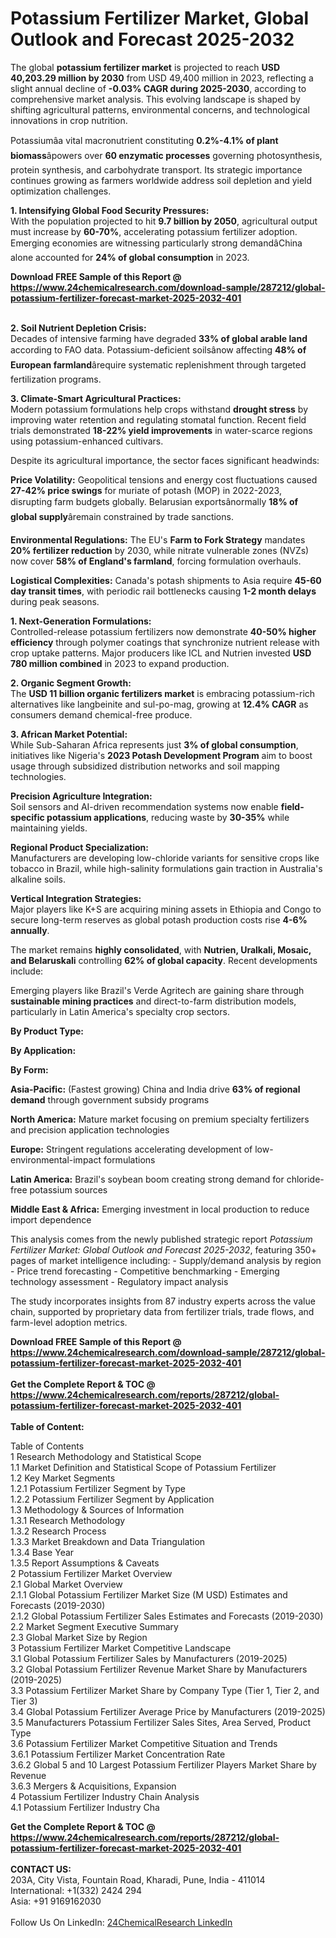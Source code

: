 <h1>Potassium Fertilizer Market, Global Outlook and Forecast 2025-2032</h1><p>The global <strong>potassium fertilizer market</strong> is projected to reach <strong>USD 40,203.29 million by 2030</strong> from USD 49,400 million in 2023, reflecting a slight annual decline of <strong>-0.03% CAGR during 2025-2030</strong>, according to comprehensive market analysis. This evolving landscape is shaped by shifting agricultural patterns, environmental concerns, and technological innovations in crop nutrition.</p><p>Potassiumâa vital macronutrient constituting <strong>0.2%-4.1% of plant biomass</strong>âpowers over <strong>60 enzymatic processes</strong> governing photosynthesis, protein synthesis, and carbohydrate transport. Its strategic importance continues growing as farmers worldwide address soil depletion and yield optimization challenges.</p><p><strong>1. Intensifying Global Food Security Pressures:</strong><br>
With the population projected to hit <strong>9.7 billion by 2050</strong>, agricultural output must increase by <strong>60-70%</strong>, accelerating potassium fertilizer adoption. Emerging economies are witnessing particularly strong demandâChina alone accounted for <strong>24% of global consumption</strong> in 2023.</p><div><b>Download FREE Sample of this Report @ 
            <a href="https://www.24chemicalresearch.com/download-sample/287212/global-potassium-fertilizer-forecast-market-2025-2032-401">
            https://www.24chemicalresearch.com/download-sample/287212/global-potassium-fertilizer-forecast-market-2025-2032-401</a></b></div><br><p><strong>2. Soil Nutrient Depletion Crisis:</strong><br>
Decades of intensive farming have degraded <strong>33% of global arable land</strong> according to FAO data. Potassium-deficient soilsânow affecting <strong>48% of European farmland</strong>ârequire systematic replenishment through targeted fertilization programs.</p><p><strong>3. Climate-Smart Agricultural Practices:</strong><br>
Modern potassium formulations help crops withstand <strong>drought stress</strong> by improving water retention and regulating stomatal function. Recent field trials demonstrated <strong>18-22% yield improvements</strong> in water-scarce regions using potassium-enhanced cultivars.</p><p>Despite its agricultural importance, the sector faces significant headwinds:</p><p><strong>Price Volatility:</strong> Geopolitical tensions and energy cost fluctuations caused <strong>27-42% price swings</strong> for muriate of potash (MOP) in 2022-2023, disrupting farm budgets globally. Belarusian exportsânormally <strong>18% of global supply</strong>âremain constrained by trade sanctions.</p><p><strong>Environmental Regulations:</strong> The EU's <strong>Farm to Fork Strategy</strong> mandates <strong>20% fertilizer reduction</strong> by 2030, while nitrate vulnerable zones (NVZs) now cover <strong>58% of England's farmland</strong>, forcing formulation overhauls.</p><p><strong>Logistical Complexities:</strong> Canada's potash shipments to Asia require <strong>45-60 day transit times</strong>, with periodic rail bottlenecks causing <strong>1-2 month delays</strong> during peak seasons.</p><p><strong>1. Next-Generation Formulations:</strong><br>
Controlled-release potassium fertilizers now demonstrate <strong>40-50% higher efficiency</strong> through polymer coatings that synchronize nutrient release with crop uptake patterns. Major producers like ICL and Nutrien invested <strong>USD 780 million combined</strong> in 2023 to expand production.</p><p><strong>2. Organic Segment Growth:</strong><br>
The <strong>USD 11 billion organic fertilizers market</strong> is embracing potassium-rich alternatives like langbeinite and sul-po-mag, growing at <strong>12.4% CAGR</strong> as consumers demand chemical-free produce.</p><p><strong>3. African Market Potential:</strong><br>
While Sub-Saharan Africa represents just <strong>3% of global consumption</strong>, initiatives like Nigeria's <strong>2023 Potash Development Program</strong> aim to boost usage through subsidized distribution networks and soil mapping technologies.</p><p><strong>Precision Agriculture Integration:</strong><br>
	Soil sensors and AI-driven recommendation systems now enable <strong>field-specific potassium applications</strong>, reducing waste by <strong>30-35%</strong> while maintaining yields.</p><p><strong>Regional Product Specialization:</strong><br>
	Manufacturers are developing low-chloride variants for sensitive crops like tobacco in Brazil, while high-salinity formulations gain traction in Australia's alkaline soils.</p><p><strong>Vertical Integration Strategies:</strong><br>
	Major players like K+S are acquiring mining assets in Ethiopia and Congo to secure long-term reserves as global potash production costs rise <strong>4-6% annually</strong>.</p><p>The market remains <strong>highly consolidated</strong>, with <strong>Nutrien, Uralkali, Mosaic, and Belaruskali</strong> controlling <strong>62% of global capacity</strong>. Recent developments include:</p><p>Emerging players like Brazil's Verde Agritech are gaining share through <strong>sustainable mining practices</strong> and direct-to-farm distribution models, particularly in Latin America's specialty crop sectors.</p><p><strong>By Product Type:</strong></p><p><strong>By Application:</strong></p><p><strong>By Form:</strong></p><p><strong>Asia-Pacific:</strong> (Fastest growing) China and India drive <strong>63% of regional demand</strong> through government subsidy programs</p><p><strong>North America:</strong> Mature market focusing on premium specialty fertilizers and precision application technologies</p><p><strong>Europe:</strong> Stringent regulations accelerating development of low-environmental-impact formulations</p><p><strong>Latin America:</strong> Brazil's soybean boom creating strong demand for chloride-free potassium sources</p><p><strong>Middle East &amp; Africa:</strong> Emerging investment in local production to reduce import dependence</p><p>This analysis comes from the newly published strategic report <em>Potassium Fertilizer Market: Global Outlook and Forecast 2025-2032</em>, featuring 350+ pages of market intelligence including:
- Supply/demand analysis by region
- Price trend forecasting
- Competitive benchmarking
- Emerging technology assessment
- Regulatory impact analysis</p><p>The study incorporates insights from 87 industry experts across the value chain, supported by proprietary data from fertilizer trials, trade flows, and farm-level adoption metrics.</p><div><b>Download FREE Sample of this Report @ 
            <a href="https://www.24chemicalresearch.com/download-sample/287212/global-potassium-fertilizer-forecast-market-2025-2032-401">
            https://www.24chemicalresearch.com/download-sample/287212/global-potassium-fertilizer-forecast-market-2025-2032-401</a></b></div><br><div><b>Get the Complete Report & TOC @ 
            <a href="https://www.24chemicalresearch.com/reports/287212/global-potassium-fertilizer-forecast-market-2025-2032-401">
            https://www.24chemicalresearch.com/reports/287212/global-potassium-fertilizer-forecast-market-2025-2032-401</a></b></div><br>
            <b>Table of Content:</b><p>Table of Contents<br />
1 Research Methodology and Statistical Scope<br />
1.1 Market Definition and Statistical Scope of Potassium Fertilizer<br />
1.2 Key Market Segments<br />
1.2.1 Potassium Fertilizer Segment by Type<br />
1.2.2 Potassium Fertilizer Segment by Application<br />
1.3 Methodology & Sources of Information<br />
1.3.1 Research Methodology<br />
1.3.2 Research Process<br />
1.3.3 Market Breakdown and Data Triangulation<br />
1.3.4 Base Year<br />
1.3.5 Report Assumptions & Caveats<br />
2 Potassium Fertilizer Market Overview<br />
2.1 Global Market Overview<br />
2.1.1 Global Potassium Fertilizer Market Size (M USD) Estimates and Forecasts (2019-2030)<br />
2.1.2 Global Potassium Fertilizer Sales Estimates and Forecasts (2019-2030)<br />
2.2 Market Segment Executive Summary<br />
2.3 Global Market Size by Region<br />
3 Potassium Fertilizer Market Competitive Landscape<br />
3.1 Global Potassium Fertilizer Sales by Manufacturers (2019-2025)<br />
3.2 Global Potassium Fertilizer Revenue Market Share by Manufacturers (2019-2025)<br />
3.3 Potassium Fertilizer Market Share by Company Type (Tier 1, Tier 2, and Tier 3)<br />
3.4 Global Potassium Fertilizer Average Price by Manufacturers (2019-2025)<br />
3.5 Manufacturers Potassium Fertilizer Sales Sites, Area Served, Product Type<br />
3.6 Potassium Fertilizer Market Competitive Situation and Trends<br />
3.6.1 Potassium Fertilizer Market Concentration Rate<br />
3.6.2 Global 5 and 10 Largest Potassium Fertilizer Players Market Share by Revenue<br />
3.6.3 Mergers & Acquisitions, Expansion<br />
4 Potassium Fertilizer Industry Chain Analysis<br />
4.1 Potassium Fertilizer Industry Cha</p><div><b>Get the Complete Report & TOC @ 
            <a href="https://www.24chemicalresearch.com/reports/287212/global-potassium-fertilizer-forecast-market-2025-2032-401">
            https://www.24chemicalresearch.com/reports/287212/global-potassium-fertilizer-forecast-market-2025-2032-401</a></b></div><br><b>CONTACT US:</b><br>
            203A, City Vista, Fountain Road, Kharadi, Pune, India - 411014<br>
            International: +1(332) 2424 294<br>
            Asia: +91 9169162030 <br><br>
            Follow Us On LinkedIn: <a href="https://www.linkedin.com/company/24chemicalresearch/">24ChemicalResearch LinkedIn</a>
